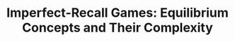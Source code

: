 ---
title: "Imperfect-Recall Games: Equilibrium Concepts and Their Complexity"
collection: workingpapers
# # permalink: /publication/2023-08-19-The-Computational-Complexity-of-Single-Player-Imperfect-Recall-Games
# # permalink: '/files/paper11.pdf' #../files/paper11.pdf #../files/preservinggametrafos.pdf #/files/paper1.pdf 
# filelink: '/files/complexityspir.pdf' 
# # excerpt: 'This paper is about the number 1. The number 2 is left for future work.'
# date: 2023-08-19
# authors: Emanuel Tewolde, Caspar Oesterheld, Vincent Conitzer, and Paul W. Goldberg
# venue: 'International Joint Conference on Artificial Intelligence (IJCAI) 2023'
# paperurl: 'https://www.ijcai.org/proceedings/2023/321'
# arxivurl: 'https://arxiv.org/abs/2305.17805'
# #slidesurl: 'https://arxiv.org/abs/2111.00076'
# #videourl: 'https://arxiv.org/abs/2111.00076'
# #citation: 'Your Name, You. (2009). &quot;Paper Title Number 1.&quot; <i>Journal 1</i>. 1(1).'


# #<a href=" ../files/CV_Emanuel_Tewolde_26_04_23.pdf " target="_blank"  rel="noopener noreferrer">CV</a>, Bla bla, <a href=" ../files/paper1.pdf " target="_blank"  rel="noopener noreferrer">paper1</a>, Bla bla, <a href=" ../files/preservinggametrafos.pdf " target="_blank"  rel="noopener noreferrer">GEB23preprint</a> 
---